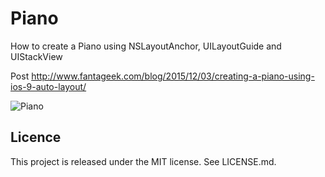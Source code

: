 Piano
==
How to create a Piano using NSLayoutAnchor, UILayoutGuide and UIStackView

Post http://www.fantageek.com/blog/2015/12/03/creating-a-piano-using-ios-9-auto-layout/

![Piano](https://raw.github.com/onmyway133/Piano/master/Screenshots/piano.png)


Licence
--
This project is released under the MIT license. See LICENSE.md.
